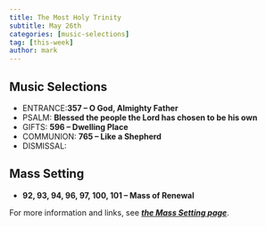 ```yaml
---
title: The Most Holy Trinity
subtitle: May 26th 
categories: [music-selections]
tag: [this-week]
author: mark
---
```


## Music Selections

- ENTRANCE:**357 – O God, Almighty Father**
- PSALM: **Blessed the people the Lord has chosen to be his own**
- GIFTS: **596 – Dwelling Place**
- COMMUNION: **765 – Like a Shepherd**
- DISMISSAL: 

## Mass Setting

- **92, 93, 94, 96, 97, 100, 101 – Mass of Renewal**

For more information and links, see _**[the Mass Setting page](/mass-setting/)**_.

